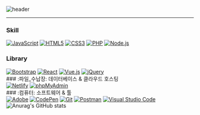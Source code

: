 ![header](https://capsule-render.vercel.app/api?type=waving&color=timeGradient&text=Welcome%20to%20eunji's%20GitHub%20👋&animation=twinkling&fontSize=35&fontAlignY=40&fontAlign=70&height=250)
<br>
<hr>

<!--
**lee3ll/lee3ll** is a ✨ _special_ ✨ repository because its `README.md` (this file) appears on your GitHub profile.


Here are some ideas to get you started:

- 🔭 I’m currently working on ...
- 🌱 I’m currently learning ...
- 👯 I’m looking to collaborate on ...
- 🤔 I’m looking for help with ...
- 💬 Ask me about ...
- 📫 How to reach me: ...
- 😄 Pronouns: ...
- ⚡ Fun fact: ...
-->


### Skill

<div>
  <a href="#"><img alt="JavaScript" src="https://img.shields.io/badge/JavaScript-F7DF1E?style=flat&logo=JavaScript&logoColor=white"></a>
  <a href="#"><img alt="HTML5" src="https://img.shields.io/badge/HTML5-E34F26?logo=HTML5&logoColor=white"></a>
  <a href="#"><img alt="CSS3" src="https://img.shields.io/badge/CSS3-1572B6?logo=CSS3&logoColor=white"></a>
<!--   <a href="#"><img alt="C" src="https://img.shields.io/badge/C-A8B9CC?logo=C&logoColor=white"></a> -->
<!--   <a href="#"><img alt="C++" src="https://custom-icon-badges.herokuapp.com/badge/C++-9C033A.svg?logo=cpp2&logoColor=white"></a> -->
  <a href="#"><img alt="PHP" src="https://img.shields.io/badge/PHP-777BB4?logo=PHP&logoColor=white"></a>
<!--   <a href="#"><img alt="Markdown" src="https://img.shields.io/badge/Markdown-000?logo=Markdown&logoColor=white"></a> -->
  <a href="#"><img alt="Node.js" src="https://img.shields.io/badge/Node.js-339933?logo=Node.js&logoColor=white"></a>
<!--   <a href="#"><img alt="TypeScript" src="https://img.shields.io/badge/TypeScript-3178C6?logo=TypeScript&logoColor=white"></a> -->
</div>

### Library
<div>
  <a href="#"><img alt="Bootstrap" src="https://img.shields.io/badge/Bootstrap-7952B3?logo=Bootstrap&logoColor=white"></a>
  <a href="#"><img alt="React" src="https://img.shields.io/badge/React-61DAFB?logo=React&logoColor=white"></a>
  <a href="#"><img alt="Vue.js" src="https://img.shields.io/badge/Vue.js-4FC08D?logo=Vue.js&logoColor=white"></a>
  <a href="#"><img alt="jQuery" src="https://img.shields.io/badge/jQuery-0769AD?logo=jQuery&logoColor=white"></a>
</div>
### :파일_수납장: 데이터베이스 & 클라우드 호스팅
<div>
  <a href="#"><img alt="Netlify" src="https://img.shields.io/badge/Netlify-00C7B7?logo=Netlify&logoColor=white"></a>
  <a href="#"><img alt="phpMyAdmin" src="https://img.shields.io/badge/phpMyAdmin-6C78AF?logo=phpMyAdmin&logoColor=white"></a>
</div>
### :컴퓨터: 소프트웨어 & 툴
<div>
  <a href="#"><img alt="Adobe" src="https://img.shields.io/badge/Adobe-FF0000?logo=Adobe&logoColor=white"></a>
  <a href="#"><img alt="CodePen" src="https://img.shields.io/badge/CodePen-000?logo=CodePen&logoColor=white"></a>
  <a href="#"><img alt="Git" src="https://img.shields.io/badge/Git-F05032?logo=Git&logoColor=white"></a>
  <a href="#"><img alt="Postman" src="https://img.shields.io/badge/Postman-FF6C37?logo=Postman&logoColor=white"></a>
  <a href="#"><img alt="Visual Studio Code" src="https://img.shields.io/badge/Visual Studio Code-007ACC?logo=Visual Studio Code&logoColor=white"></a>
</div>

<img src="https://camo.githubusercontent.com/240cac15ac2d7074e4ddce03f62850a583b8b4cc08367a8f80154d2ff6daf261/68747470733a2f2f6769746875622d726561646d652d73746174732e76657263656c2e6170702f6170693f757365726e616d653d646c676e7372623232372673686f775f69636f6e733d74727565267468656d653d7261646963616c" alt="Anurag's GitHub stats" data-canonical-src="https://github-readme-stats.vercel.app/api?username=lee3ll&amp;show_icons=true&amp;theme=radical" style="max-width: 100%;">










